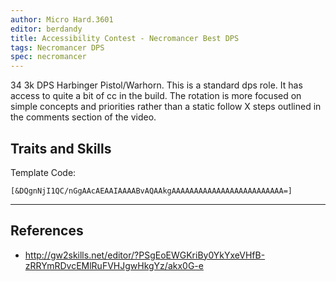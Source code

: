 ```yaml
---
author: Micro Hard.3601
editor: berdandy
title: Accessibility Contest - Necromancer Best DPS
tags: Necromancer DPS
spec: necromancer
---
```


34 3k DPS Harbinger Pistol/Warhorn. This is a standard dps role. It has access to quite a bit of cc in the build. The rotation is more focused on simple concepts and priorities rather than a static follow X steps outlined in the comments section of the video. 

## Traits and Skills

Template Code:

`[&DQgnNjI1QC/nGgAAcAEAAIAAAABvAQAAkgAAAAAAAAAAAAAAAAAAAAAAAAA=]`

---

<div
  data-armory-embed='skills'
  data-armory-ids='62667,10589,10544,10611,10549'
>
</div>
<div
  data-armory-embed='specializations'
  data-armory-ids='39,50,64'
  data-armory-39-traits='2013,816,801'
  data-armory-50-traits='875,894,905'
  data-armory-64-traits='2185,2209,2194'
>
</div>
<script async src='https://unpkg.com/armory-embeds@^0.x.x/armory-embeds.js'></script>



## References

- http://gw2skills.net/editor/?PSgEoEWGKriBy0YkYxeVHfB-zRRYmRDvcEMlRuFVHJgwHkgYz/akx0G-e

